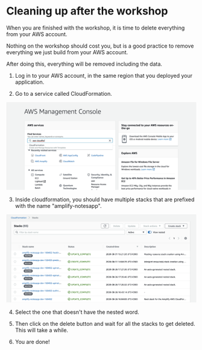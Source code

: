 # Cleaning up after the workshop

When you are finished with the workshop, it is time to delete everything from your AWS account.

Nothing on the workshop should cost you, but is a good practice to remove everything we just build from your AWS account.

After doing this, everything will be removed including the data.

1. Log in to your AWS account, in the same region that you deployed your application.

2. Go to a service called CloudFormation.

<img src="../images/going-cloudformation.png"
     alt="Opening cloudformation" />

3. Inside cloudformation, you should have multiple stacks that are prefixed with the name "amplify-notesapp".

<img src="../images/cloudformation-stacks.png"
     alt="Cloudformation stacks" />

4. Select the one that doesn't have the nested word.

5. Then click on the delete button and wait for all the stacks to get deleted. This will take a while.

6. You are done!
